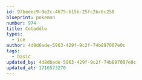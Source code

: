 ```yaml
---
id: 97beeec9-9e2c-4675-b15b-25fc2bc6c258
blueprint: pokemon
number: 974
title: Cetoddle
types:
  - ice
author: 4d8d6ede-5963-429f-9c2f-74b897007e0c
tags:
  - basic
updated_by: 4d8d6ede-5963-429f-9c2f-74b897007e0c
updated_at: 1716573270
---
```

